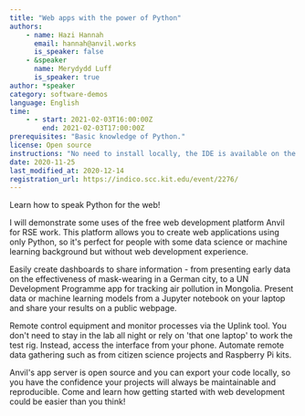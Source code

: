 ```yaml
---
title: "Web apps with the power of Python"
authors:
    - name: Hazi Hannah
      email: hannah@anvil.works
      is_speaker: false
    - &speaker
      name: Merydydd Luff
      is_speaker: true
author: *speaker
category: software-demos
language: English
time:
    - - start: 2021-02-03T16:00:00Z
        end: 2021-02-03T17:00:00Z
prerequisites: "Basic knowledge of Python."
license: Open source
instructions: "No need to install locally, the IDE is available on the web at <a href='https://anvil.works' class='truncated'>https://anvil.works</a> (those following along should create a free account)."
date: 2020-11-25
last_modified_at: 2020-12-14
registration_url: https://indico.scc.kit.edu/event/2276/
---
```

Learn how to speak Python for the web!

I will demonstrate some uses of the free web development platform Anvil for RSE work. This platform allows you to create web applications using only Python, so it's perfect for people with some data science or machine learning background but without web development experience.

Easily create dashboards to share information - from presenting early data on the effectiveness of mask-wearing in a German city, to a UN Development Programme app for tracking air pollution in Mongolia. Present data or machine learning models from a Jupyter notebook on your laptop and share your results on a public webpage.

Remote control equipment and monitor processes via the Uplink tool. You don't need to stay in the lab all night or rely on 'that one laptop' to work the test rig. Instead, access the interface from your phone. Automate remote data gathering such as from citizen science projects and Raspberry Pi kits.

Anvil's app server is open source and you can export your code locally, so you have the confidence your projects will always be maintainable and reproducible. Come and learn how getting started with web development could be easier than you think!
